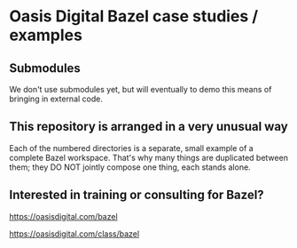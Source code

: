 # Oasis Digital Bazel case studies / examples

## Submodules

We don't use submodules yet, but will eventually to demo this means of bringing in external code.

## This repository is arranged in a very unusual way

Each of the numbered directories is a separate, small example of a
complete Bazel workspace. That's why many things are duplicated
between them; they DO NOT jointly compose one thing, each stands
alone.

## Interested in training or consulting for Bazel?

https://oasisdigital.com/bazel

https://oasisdigital.com/class/bazel
